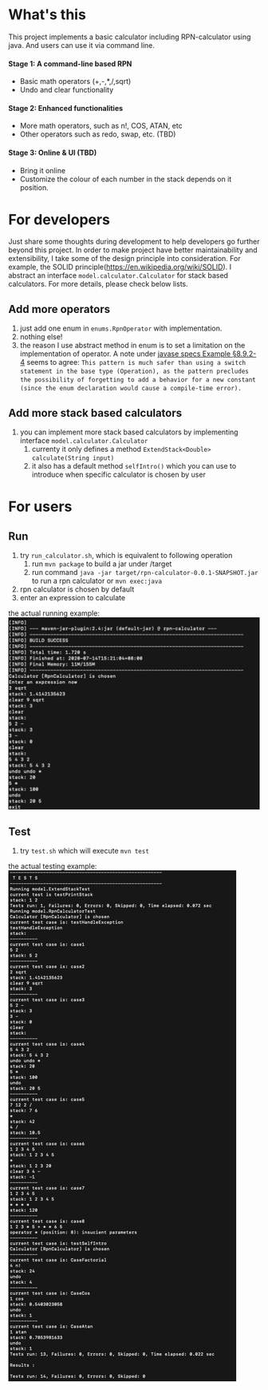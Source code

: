 # What's this
This project implements a basic calculator including RPN-calculator using java. And users can use it via command line.

#### Stage 1: A command-line based RPN
- Basic math operators (+,-,*,/,sqrt)
- Undo and clear functionality
 
#### Stage 2: Enhanced functionalities
- More math operators, such as n!, COS, ATAN, etc
- Other operators such as redo, swap, etc. (TBD)

#### Stage 3: Online & UI (TBD)
- Bring it online
- Customize the colour of each number in the stack depends on it position.

# For developers
Just share some thoughts during development to help developers go further beyond this project. In order to make project have better maintainability and extensibility, I take some of the design principle into consideration.
For example, the SOLID principle(https://en.wikipedia.org/wiki/SOLID). I abstract an interface ```model.calculator.Calculator``` for stack based calculators. For more details, please check below lists.

## Add more operators
1. just add one enum in ```enums.RpnOperator``` with implementation.
2. nothing else!
3. the reason I use abstract method in enum is to set a limitation on the implementation of operator.
A note under [javase specs Example §8.9.2-4](https://docs.oracle.com/javase/specs/jls/se8/html/jls-8.html#jls-8.9.2)  seems to agree: ```This pattern is much safer than using a switch statement in the base type (Operation), as the pattern precludes the possibility of forgetting to add a behavior for a new constant (since the enum declaration would cause a compile-time error).``` 

## Add more stack based calculators
1. you can implement more stack based calculators by implementing interface ```model.calculator.Calculator``` 
    1. currenty it only defines a method ```ExtendStack<Double> calculate(String input)```
    2. it also has a default method ```selfIntro()``` which you can use to introduce when specific calculator is chosen by user
    
# For users

## Run
1. try ```run_calculator.sh```, which is equivalent to following operation
    1. run ```mvn package``` to build a jar under /target
    2. run command ```java -jar target/rpn-calculator-0.0.1-SNAPSHOT.jar```  to run a rpn calculator or ```mvn exec:java``` 
2. rpn calculator is chosen by default
3. enter an expression to calculate

the actual running example:
![](src/main/resources/image/run_example.png)

## Test
1. try ```test.sh``` which will execute ```mvn test```

the actual testing example:
![](src/main/resources/image/test_example.png)